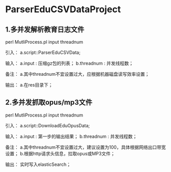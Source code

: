 # ParserEduCSVDataProject

## 1.多并发解析教育日志文件

perl MutliProcess.pl input threadnum 

引入：
   a.script::ParserEduCSVData;<br>

输入：
   a.input : 压缩gz包的列表；
   b.threadnum : 并发线程数；

备注：
   a.其中threadnum不宜设置过大，应根据机器磁盘读写效率设置；

输出：
  a.在res目录下；

## 2.多并发抓取opus/mp3文件

perl MutliProcess.pl input threadnum 

引入：
   a.script::DownloadEduOpusData;

输入：
   a.input : 第一步的输出结果；
   b.threadnum : 并发线程数；

备注：
   a.其中threadnum不宜设置过大，建议设置为100，具体根据网络出口带宽设置；
   b.根据http请求头信息，拉取opus或MP3文件；

输出：
   实时写入elasticSearch；

